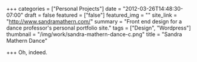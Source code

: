 +++
categories = ["Personal Projects"]
date = "2012-03-26T14:48:30-07:00"
draft = false
featured = ["false"]
featured_img = ""
site_link = "http://www.sandramathern.com/"
summary = "Front end design for a dance professor's personal portfolio site."
tags = ["Design", "Wordpress"]
thumbnail = "/img/work/sandra-mathern-dance-c.png"
title = "Sandra Mathern Dance"

+++
Oh, indeed.

